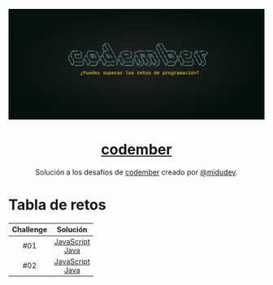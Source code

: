 <div align="center">

![Codember](./image/codember.webp)

# [codember](https://codember.dev)

Solución a los desafíos de [codember](https://codember.dev/) creado por [@midudev](https://github.com/midudev/).

</div>

# Tabla de retos

| Challenge |                                   Solución                                   |
| :-------: | :--------------------------------------------------------------------------: |
|    #01    | [JavaScript](src/challenge01/js/main.js)<br/>[Java](src/challenge01/java/App.java) |
|    #02    | [JavaScript](src/challenge02/js/main.js)<br/>[Java](src/challenge02/java/App.java) |
